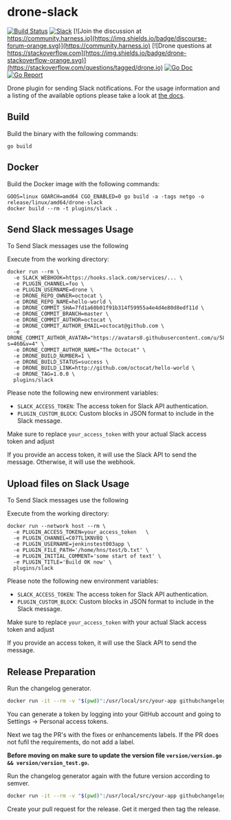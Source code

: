 # drone-slack

[![Build Status](http://harness.drone.io/api/badges/drone-plugins/drone-slack/status.svg)](http://harness.drone.io/drone-plugins/drone-slack)
[![Slack](https://img.shields.io/badge/slack-drone-orange.svg?logo=slack)](https://join.slack.com/t/harnesscommunity/shared_invite/zt-y4hdqh7p-RVuEQyIl5Hcx4Ck8VCvzBw)
[![Join the discussion at https://community.harness.io](https://img.shields.io/badge/discourse-forum-orange.svg)](https://community.harness.io)
[![Drone questions at https://stackoverflow.com](https://img.shields.io/badge/drone-stackoverflow-orange.svg)](https://stackoverflow.com/questions/tagged/drone.io)
[![Go Doc](https://godoc.org/github.com/drone-plugins/drone-slack?status.svg)](http://godoc.org/github.com/drone-plugins/drone-slack)
[![Go Report](https://goreportcard.com/badge/github.com/drone-plugins/drone-slack)](https://goreportcard.com/report/github.com/drone-plugins/drone-slack)

Drone plugin for sending Slack notifications. For the usage information and a listing of the available options please take a look at [the docs](http://plugins.drone.io/drone-plugins/drone-slack/).

## Build

Build the binary with the following commands:

```
go build
```

## Docker

Build the Docker image with the following commands:

```
GOOS=linux GOARCH=amd64 CGO_ENABLED=0 go build -a -tags netgo -o release/linux/amd64/drone-slack
docker build --rm -t plugins/slack .
```

## Send Slack messages Usage

To Send Slack messages use the following

Execute from the working directory:

```
docker run --rm \
  -e SLACK_WEBHOOK=https://hooks.slack.com/services/... \
  -e PLUGIN_CHANNEL=foo \
  -e PLUGIN_USERNAME=drone \
  -e DRONE_REPO_OWNER=octocat \
  -e DRONE_REPO_NAME=hello-world \
  -e DRONE_COMMIT_SHA=7fd1a60b01f91b314f59955a4e4d4e80d8edf11d \
  -e DRONE_COMMIT_BRANCH=master \
  -e DRONE_COMMIT_AUTHOR=octocat \
  -e DRONE_COMMIT_AUTHOR_EMAIL=octocat@github.com \
  -e DRONE_COMMIT_AUTHOR_AVATAR="https://avatars0.githubusercontent.com/u/583231?s=460&v=4" \
  -e DRONE_COMMIT_AUTHOR_NAME="The Octocat" \
  -e DRONE_BUILD_NUMBER=1 \
  -e DRONE_BUILD_STATUS=success \
  -e DRONE_BUILD_LINK=http://github.com/octocat/hello-world \
  -e DRONE_TAG=1.0.0 \
  plugins/slack
```

Please note the following new environment variables:

- `SLACK_ACCESS_TOKEN`: The access token for Slack API authentication.
- `PLUGIN_CUSTOM_BLOCK`: Custom blocks in JSON format to include in the Slack message.

Make sure to replace `your_access_token` with your actual Slack access token and adjust

If you provide an access token, it will use the Slack API to send the message. Otherwise, it will use the webhook.


## Upload files on Slack Usage

To Send Slack messages use the following

Execute from the working directory:
```
docker run --network host --rm \
  -e PLUGIN_ACCESS_TOKEN=your_access_token   \
  -e PLUGIN_CHANNEL=C07TL1KNV8Q \
  -e PLUGIN_USERNAME=jenkinstest003app \
  -e PLUGIN_FILE_PATH='/home/hns/test/b.txt' \
  -e PLUGIN_INITIAL_COMMENT='some start of text' \
  -e PLUGIN_TITLE='Build OK now' \
  plugins/slack
```

Please note the following new environment variables:

- `SLACK_ACCESS_TOKEN`: The access token for Slack API authentication.
- `PLUGIN_CUSTOM_BLOCK`: Custom blocks in JSON format to include in the Slack message.

Make sure to replace `your_access_token` with your actual Slack access token and adjust

If you provide an access token, it will use the Slack API to send the message.


## Release Preparation

Run the changelog generator.

```BASH
docker run -it --rm -v "$(pwd)":/usr/local/src/your-app githubchangeloggenerator/github-changelog-generator -u drone-plugins -p drone-slack -t <secret github token>
```

You can generate a token by logging into your GitHub account and going to Settings -> Personal access tokens.

Next we tag the PR's with the fixes or enhancements labels. If the PR does not fufil the requirements, do not add a label.

**Before moving on make sure to update the version file `version/version.go && version/version_test.go`.**

Run the changelog generator again with the future version according to semver.

```BASH
docker run -it --rm -v "$(pwd)":/usr/local/src/your-app githubchangeloggenerator/github-changelog-generator -u drone-plugins -p drone-slack <secret token> --future-release v1.0.0
```

Create your pull request for the release. Get it merged then tag the release.
